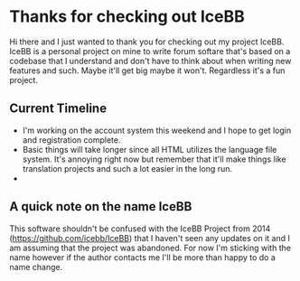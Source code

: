 # Thanks for checking out IceBB
Hi there and I just wanted to thank you for checking out my project IceBB. IceBB is a personal project on mine to write forum softare that's based on a codebase that I understand and don't have to think about when writing new features and such. Maybe it'll get big maybe it won't. Regardless it's a fun project.

## Current Timeline
* I'm working on the account system this weekend and I hope to get login and registration complete.
* Basic things will take longer since all HTML utilizes the language file system. It's annoying right now but remember that it'll make things like translation projects and such a lot easier in the long run.
* 

## A quick note on the name IceBB
This software shouldn't be confused with the IceBB Project from 2014 (https://github.com/icebb/IceBB) that I haven't seen any updates on it and I am assuming that the project was abandoned. For now I'm sticking with the name however if the author contacts me I'll be more than happy to  do a name change.
